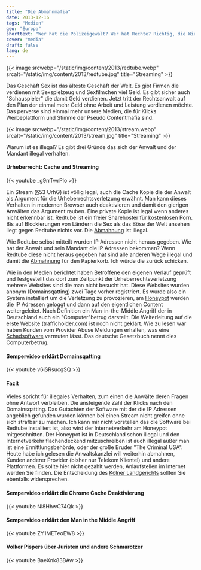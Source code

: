 ```yaml
---
title: "Die Abmahnmafia"
date: 2013-12-16
tags: "Medien"
geo: "Europa"
shorttext: "Wer hat die Polizeigewalt? Wer hat Rechte? Richtig, die Wirtschaft selbst wenn diese noch unfähiger sind als andere und wir das Volk werden kriminalisiert..."
cover: "media"
draft: false
lang: de
---
```


{{< image srcwebp="/static/img/content/2013/redtube.webp" srcalt="/static/img/content/2013/redtube.jpg" title="Streaming" >}}

Das Geschäft Sex ist das älteste Geschäft der Welt. Es gibt Firmen die verdienen mit Sexspielzeug und Sexfilmchen viel Geld. Es gibt sicher auch "Schauspieler" die damit Geld verdienen. Jetzt tritt der Rechtsanwalt auf den Plan der einmal mehr Geld ohne Arbeit und Leistung verdienen möchte. Das perverse sind einmal mehr unsere Medien, die für Klicks Werbeplattform und Stimme der Pseudo Contentmafia sind.

{{< image srcwebp="/static/img/content/2013/stream.webp" srcalt="/static/img/content/2013/stream.jpg" title="Streaming" >}}

Warum ist es illegal? Es gibt drei Gründe das sich der Anwalt und der Mandant illegal verhalten.

#### Urheberrecht: Cache und Streaming

{{< youtube _g9rrTwrPIo >}}

Ein Stream (§53 UrhG) ist völlig legal, auch die Cache Kopie die der Anwalt als Argument für die Urheberrechtsverletzung erwähnt. Man kann dieses Verhalten in modernen Browser auch deaktivieren und damit den gierigen Anwälten das Argument rauben. Eine private Kopie ist legal wenn anderes nicht erkennbar ist. Redtube ist ein freier Sharehoster für kostenlosen Porn. Bis auf Blockierungen von Ländern die Sex als das Böse der Welt ansehen liegt gegen Redtube nichts vor. Die [Abmahnung](http://conlegi.de/das-geschaeft-mit-der-angst-mit-einer-grossen-luege-und-unter-auspielung-eines-ueberforderten-gerichtssystems-kann-man-leicht-millionen-machen/ "Rechtsanwältin Neubauer skiziert das Geschäft Abmahnungen") ist illegal.

Wie Redtube selbst mitteilt wurden IP Adressen nicht heraus gegeben. Wie hat der Anwalt und sein Mandant die IP Adressen bekommen? Wenn Redtube diese nicht heraus gegeben hat sind alle anderen Wege illegal und damit die [Abmahnung](http://www.augsburger-allgemeine.de/digital/Abzocke-im-grossen-Stil-Warum-Abgemahnte-nicht-zahlen-sollten-id28118237.html "Abzocke im großen Stil - Warum Abgemahnte nicht zahlen sollten...") für den Papierkorb. Ich würde die zurück schicken. 

Wie in den Medien berichtet haben Betroffene den eigenen Verlauf geprüft und festgestellt das dort zum Zeitpunkt der Urheberrechtsverletzung mehrere Websites sind die man nicht besucht hat. Diese Websites wurden anonym (Domainsqatting) zwei Tage vorher registriert. Es wurde also ein System installiert um die Verletzung zu provozieren, am [Honeypot](https://www.security-insider.de/was-ist-ein-honeypot-a-703883/ "Was ist ein Honeypot?") werden die IP Adressen geloggt und dann auf den eigentlichen Content weitergeleitet. Nach Definition ein Man-in-the-Middle Angriff der in Deutschland auch ein "Computer"betrug darstellt. Die Weiterleitung auf die erste Website (trafficholder.com) ist noch nicht geklärt. Wie zu lesen war haben Kunden vom Provider Abuse Meldungen erhalten, was eine [Schadsoftware](http://www.ferner-alsdorf.de/2013/12/abmahnung-wegen-streaming-virus-als-moegliche-datenquelle-fuer-ip-adressen/ "Anwaltskanzlei Ferner") vermuten lässt. Das deutsche Gesetzbuch nennt dies Computerbetrug.

#### Sempervideo erklärt Domainsqatting

{{< youtube v6iSRsucgSQ >}}

#### Fazit


Vieles spricht für illegales Verhalten, zum einen die Anwälte deren Fragen ohne Antwort verbleiben. Die ansteigende Zahl der Klicks nach den Domainsqatting. Das Gutachten der Software mit der die IP Adressen angeblich gefunden wurden können bei einen Stream nicht greifen ohne sich strafbar zu machen. Ich kann mir nicht vorstellen das die Software bei Redtube installiert ist, also wird der Internetverkehr am Honeypot mitgeschnitten. Der Honeypot ist in Deutschland schon illegal und den Internetverkehr flächendeckend mitzuschreiben ist auch illegal außer man ist eine Ermittlungsbehörde, oder der große Bruder "The Criminal USA". Heute habe ich gelesen die Anwaltskanzlei will weiterhin abmahnen, Kunden anderer Provider (bisher nur Telekom Klientel) und andere Plattformen. Es sollte hier nicht gezahlt werden, Anlaufstellen im Internet werden Sie finden. Die Entscheidung des [Kölner Landgerichts](http://www.focus.de/digital/internet/rechtfertigung-der-redtube-anwaelte-abmahn-kanzlei-anschlussinhaber-rechtmaessig-ermittelt_id_3477609.html "Entscheidung des LG Köln widersprechen") sollten Sie ebenfalls widersprechen. 



#### Sempervideo erklärt die Chrome Cache Deaktivierung

{{< youtube Nl8HhwC74Qk >}}


#### Sempervideo erklärt den Man in the Middle Angriff 

{{< youtube ZY1METeoEW8 >}}

#### Volker Pispers über Juristen und andere Schmarotzer

{{< youtube BaeXnk83BAw >}}
